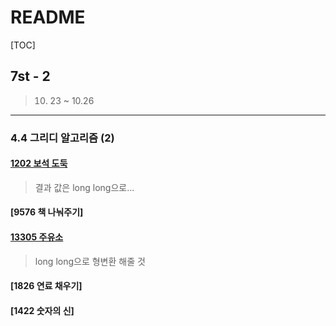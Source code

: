 # README

[TOC]

## 7st - 2



> 10. 23 ~ 10.26



---

### 4.4 그리디 알고리즘 (2)



#### [1202 보석 도둑](https://github.com/soyalan/Algorithm/blob/master/AlgorithmStudy/7st_2/1202.cpp)

> 결과 값은 long long으로...



#### [9576 책 나눠주기]





#### [13305 주유소](https://github.com/soyalan/Algorithm/blob/master/AlgorithmStudy/7st_2/13305.cpp)

> long long으로 형변환 해줄 것



#### [1826 연료 채우기]





#### [1422 숫자의 신]


